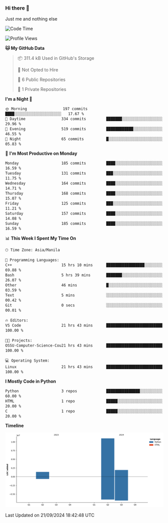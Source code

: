 ### Hi there 👋

Just me and nothing else


<!--START_SECTION:waka-->
![Code Time](http://img.shields.io/badge/Code%20Time-691%20hrs%2045%20mins-blue)

![Profile Views](http://img.shields.io/badge/Profile%20Views-5-blue)

**🐱 My GitHub Data** 

> 📦 311.4 kB Used in GitHub's Storage 
 > 
> 🚫 Not Opted to Hire
 > 
> 📜 6 Public Repositories 
 > 
> 🔑 1 Private Repositories 
 > 
**I'm a Night 🦉** 

```text
🌞 Morning                197 commits         ████░░░░░░░░░░░░░░░░░░░░░   17.67 % 
🌆 Daytime                334 commits         ███████░░░░░░░░░░░░░░░░░░   29.96 % 
🌃 Evening                519 commits         ████████████░░░░░░░░░░░░░   46.55 % 
🌙 Night                  65 commits          █░░░░░░░░░░░░░░░░░░░░░░░░   05.83 % 
```
📅 **I'm Most Productive on Monday** 

```text
Monday                   185 commits         ████░░░░░░░░░░░░░░░░░░░░░   16.59 % 
Tuesday                  131 commits         ███░░░░░░░░░░░░░░░░░░░░░░   11.75 % 
Wednesday                164 commits         ████░░░░░░░░░░░░░░░░░░░░░   14.71 % 
Thursday                 168 commits         ████░░░░░░░░░░░░░░░░░░░░░   15.07 % 
Friday                   125 commits         ███░░░░░░░░░░░░░░░░░░░░░░   11.21 % 
Saturday                 157 commits         ████░░░░░░░░░░░░░░░░░░░░░   14.08 % 
Sunday                   185 commits         ████░░░░░░░░░░░░░░░░░░░░░   16.59 % 
```


📊 **This Week I Spent My Time On** 

```text
🕑︎ Time Zone: Asia/Manila

💬 Programming Languages: 
C++                      15 hrs 10 mins      █████████████████░░░░░░░░   69.88 % 
Bash                     5 hrs 39 mins       ███████░░░░░░░░░░░░░░░░░░   26.07 % 
Other                    46 mins             █░░░░░░░░░░░░░░░░░░░░░░░░   03.59 % 
Text                     5 mins              ░░░░░░░░░░░░░░░░░░░░░░░░░   00.42 % 
Git                      0 secs              ░░░░░░░░░░░░░░░░░░░░░░░░░   00.01 % 

🔥 Editors: 
VS Code                  21 hrs 43 mins      █████████████████████████   100.00 % 

🐱‍💻 Projects: 
OSSU-Computer-Science-Cou21 hrs 43 mins      █████████████████████████   100.00 % 

💻 Operating System: 
Linux                    21 hrs 43 mins      █████████████████████████   100.00 % 
```

**I Mostly Code in Python** 

```text
Python                   3 repos             ███████████████░░░░░░░░░░   60.00 % 
HTML                     1 repo              █████░░░░░░░░░░░░░░░░░░░░   20.00 % 
C                        1 repo              █████░░░░░░░░░░░░░░░░░░░░   20.00 % 
```



**Timeline**

![Lines of Code chart](https://raw.githubusercontent.com/brutist/brutist/main/assets/bar_graph.png)


 Last Updated on 21/09/2024 18:42:48 UTC
<!--END_SECTION:waka-->

